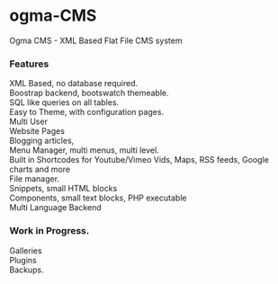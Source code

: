 ogma-CMS
========

Ogma CMS - XML Based Flat File CMS system

### Features 

XML Based, no database required.  
Boostrap backend, bootswatch themeable.   
SQL like queries on all tables.  
Easy to Theme, with configuration pages.  
Multi User  
Website Pages  
Blogging articles,  
Menu Manager, multi menus, multi level.  
Built in Shortcodes for Youtube/Vimeo Vids, Maps, RSS feeds, Google charts and more  
File manager.  
Snippets, small HTML blocks  
Components, small text blocks, PHP executable  
Multi Language Backend


### Work in Progress.

Galleries  
Plugins  
Backups.  
